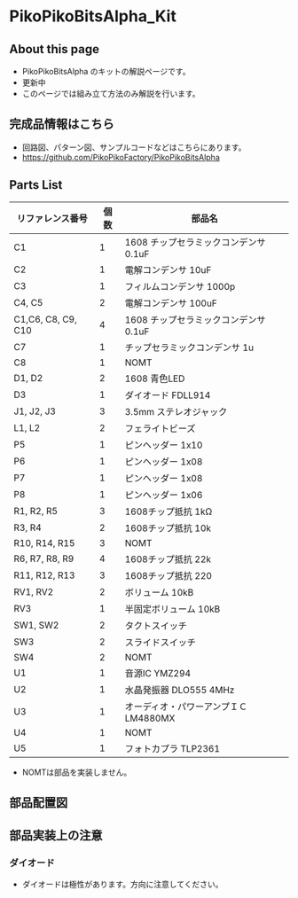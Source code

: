 # PikoPikoBitsAlpha_Kit

## About this page

- PikoPikoBitsAlpha のキットの解説ページです。
- 更新中
- このページでは組み立て方法のみ解説を行います。

## 完成品情報はこちら
- 回路図、パターン図、サンプルコードなどはこちらにあります。
- https://github.com/PikoPikoFactory/PikoPikoBitsAlpha

## Parts List

 | リファレンス番号 | 個数 | 部品名 | 
 |  -----  |  -----  |  -----  | 
 | C1 | 1 | 1608 チップセラミックコンデンサ 0.1uF | 
 | C2 | 1 | 電解コンデンサ 10uF | 
 | C3 | 1 | フィルムコンデンサ 1000p | 
 | C4, C5 | 2 | 電解コンデンサ 100uF | 
 | C1,C6, C8, C9, C10 | 4 | 1608 チップセラミックコンデンサ 0.1uF | 
 | C7 | 1 | チップセラミックコンデンサ 1u | 
 | C8 | 1 | NOMT | 
 | D1, D2 | 2 | 1608 青色LED | 
 | D3 | 1 | ダイオード FDLL914 | 
 | J1, J2, J3 | 3 | 3.5mm ステレオジャック | 
 | L1, L2 | 2 | フェライトビーズ | 
 | P5 | 1 | ピンヘッダー 1x10 | 
 | P6 | 1 | ピンヘッダー 1x08 | 
 | P7 | 1 | ピンヘッダー 1x08 | 
 | P8 | 1 | ピンヘッダー 1x06 | 
 | R1, R2, R5 | 3 | 1608チップ抵抗 1kΩ | 
 | R3, R4 | 2 | 1608チップ抵抗 10k | 
 | R10, R14, R15 | 3 | NOMT | 
 | R6, R7, R8, R9 | 4 | 1608チップ抵抗 22k | 
 | R11, R12, R13 | 3 | 1608チップ抵抗 220 | 
 | RV1, RV2 | 2 | ボリューム 10kB | 
 | RV3 | 1 | 半固定ボリューム 10kB | 
 | SW1, SW2 | 2 | タクトスイッチ | 
 | SW3 | 2 | スライドスイッチ | 
 | SW4 | 2 | NOMT | 
 | U1 | 1 | 音源IC YMZ294 | 
 | U2 | 1 | 水晶発振器 DLO555 4MHz | 
 | U3 | 1 | オーディオ・パワーアンプＩＣ LM4880MX | 
 | U4 | 1 | NOMT | 
 | U5 | 1 | フォトカプラ TLP2361 | 

- NOMTは部品を実装しません。

## 部品配置図

## 部品実装上の注意
### ダイオード
- ダイオードは極性があります。方向に注意してください。



